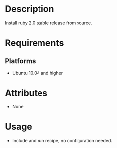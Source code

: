 Description
===========

Install ruby 2.0 stable release from source.

Requirements
============

## Platforms

* Ubuntu 10.04 and higher

Attributes
==========

* None

Usage
=====

* Include and run recipe, no configuration needed.
